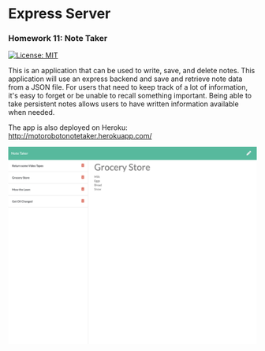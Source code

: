# Express Server

### Homework 11: Note Taker

[![License: MIT](https://img.shields.io/badge/License-MIT-yellow.svg)](https://opensource.org/licenses/MIT)

This is an application that can be used to write, save, and delete notes. This application will use an express backend and save and retrieve note data from a JSON file. For users that need to keep track of a lot of information, it's easy to forget or be unable to recall something important. Being able to take persistent notes allows users to have written information available when needed.

The app is also deployed on Heroku: http://motorobotonotetaker.herokuapp.com/

<img src="https://github.com/motoroboto/notetaker/blob/main/assets/screenshot.png">